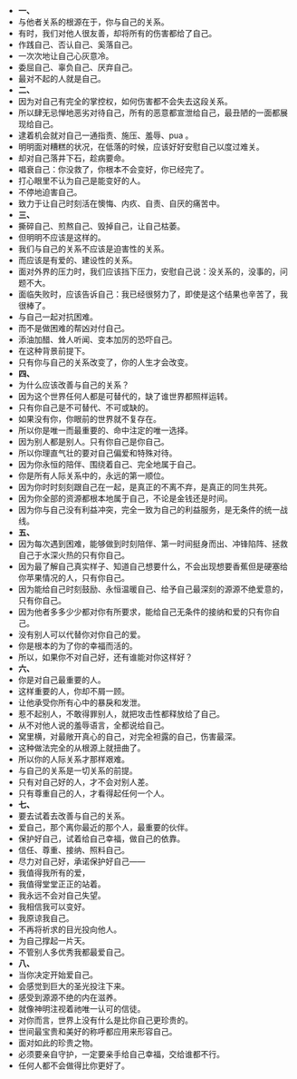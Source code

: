- **一、**
- 与他者关系的根源在于，你与自己的关系。
- 有时，我们对他人很友善，却将所有的伤害都给了自己。
- 作践自己、否认自己、奚落自己。
- 一次次地让自己心灰意冷。
- 委屈自己、辜负自己、厌弃自己。
- 最对不起的人就是自己。
- **二、**
- 因为对自己有完全的掌控权，如何伤害都不会失去这段关系。
- 所以肆无忌惮地恶劣对待自己，所有的恶意都宣泄给自己，最丑陋的一面都展现给自己。
- 逮着机会就对自己一通指责、施压、羞辱、pua 。
- 明明面对糟糕的状况，在低落的时候，应该好好安慰自己以度过难关。
- 却对自己落井下石，趁病要命。
- 唱衰自己：你没救了，你根本不会变好，你已经完了。
- 打心眼里不认为自己是能变好的人。
- 不停地迫害自己。
- 致力于让自己时刻活在懊悔、内疚、自责、自厌的痛苦中。
- **三、**
- 撕碎自己、煎熬自己、毁掉自己，让自己枯萎。
- 但明明不应该是这样的。
- 我们与自己的关系不应该是迫害性的关系。
- 而应该是有爱的、建设性的关系。
- 面对外界的压力时，我们应该挡下压力，安慰自己说：没关系的，没事的，问题不大。
- 面临失败时，应该告诉自己：我已经很努力了，即使是这个结果也辛苦了，我很棒了。
- 与自己一起对抗困难。
- 而不是做困难的帮凶对付自己。
- 添油加醋、耸人听闻、变本加厉的恐吓自己。
- 在这种背景前提下。
- 只有你与自己的关系改变了，你的人生才会改变。
- **四、**
- 为什么应该改善与自己的关系？
- 因为这个世界任何人都是可替代的，缺了谁世界都照样运转。
- 只有你自己是不可替代、不可或缺的。
- 如果没有你，你眼前的世界就不复存在。
- 所以你是唯一而最重要的、命中注定的唯一选择。
- 因为别人都是别人。只有你自己是你自己。
- 所以你理直气壮的要对自己偏爱和特殊对待。
- 因为你永恒的陪伴、围绕着自己、完全地属于自己。
- 你是所有人际关系中的，永远的第一顺位。
- 因为你时时刻刻跟自己在一起，是真正的不离不弃，是真正的同生共死。
- 因为你全部的资源都根本地属于自己，不论是金钱还是时间。
- 因为你与自己没有利益冲突，完全一致为自己的利益服务，是无条件的统一战线。
- **五、**
- 因为每次遇到困难，能够做到时刻陪伴、第一时间挺身而出、冲锋陷阵、拯救自己于水深火热的只有你自己。
- 因为最了解自己真实样子、知道自己想要什么，不会出现想要香蕉但是硬塞给你苹果情况的人，只有你自己。
- 因为能给自己时刻鼓励、永恒温暖自己、给予自己最深刻的源源不绝爱意的，只有你自己。
- 因为他者多多少少都对你有所要求，能给自己无条件的接纳和爱的只有你自己。
- 没有别人可以代替你对你自己的爱。
- 你是根本的为了你的幸福而活的。
- 所以，如果你不对自己好，还有谁能对你这样好？
- **六、**
- 你是对自己最重要的人。
- 这样重要的人，你却不屑一顾。
- 让他承受你所有心中的暴戾和发泄。
- 惹不起别人，不敢得罪别人，就把攻击性都释放给了自己。
- 从不对他人说的羞辱语言，全都说给自己。
- 窝里横，对最敞开真心的自己，对完全袒露的自己，伤害最深。
- 这种做法完全的从根源上就扭曲了。
- 所以你的人际关系才那样艰难。
- 与自己的关系是一切关系的前提。
- 只有对自己好的人，才不会对别人差。
- 只有尊重自己的人，才看得起任何一个人。
- **七、**
- 要去试着去改善与自己的关系。
- 爱自己，那个离你最近的那个人，最重要的伙伴。
- 保护好自己，试着给自己幸福，做自己的依靠。
- 信任、尊重、接纳、照料自己。
- 尽力对自己好，承诺保护好自己——
- 我值得我所有的爱，
- 我值得堂堂正正的站着。
- 我永远不会对自己失望。
- 我相信我可以变好。
- 我原谅我自己。
- 不再将祈求的目光投向他人。
- 为自己撑起一片天。
- 不管别人多优秀我都最爱自己。
- **八、**
- 当你决定开始爱自己。
- 会感觉到巨大的圣光投注下来。
- 感受到源源不绝的内在滋养。
- 就像神明注视着祂唯一认可的信徒。
- 对你而言，世界上没有什么是比你自己更珍贵的。
- 世间最宝贵和美好的称呼都应用来形容自己。
- 面对如此的珍贵之物。
- 必须要亲自守护，一定要亲手给自己幸福，交给谁都不行。
- 任何人都不会做得比你更好了。
